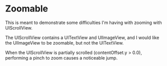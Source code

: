 # Zoomable

This is meant to demonstrate some difficulties I'm having with zooming with UIScrollView.

The UIScrollView contains a UITextView and UIImageView, and I would like the UIImageView to be zoomable, but not the UITextView.

When the UIScrollView is partially scrolled (contentOffset.y > 0.0), performing a pinch to zoom causes a noticeable jump.
